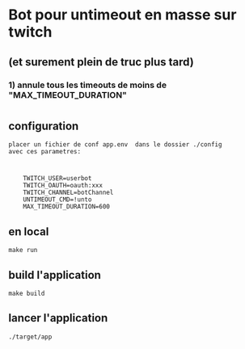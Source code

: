 # Bot  pour untimeout en masse sur twitch
## (et surement plein de truc plus tard)

### 1) annule tous les timeouts  de moins de "MAX_TIMEOUT_DURATION"   

#

## configuration
    placer un fichier de conf app.env  dans le dossier ./config
    avec ces parametres:
#
        TWITCH_USER=userbot
        TWITCH_OAUTH=oauth:xxx
        TWITCH_CHANNEL=botChannel
        UNTIMEOUT_CMD=!unto
        MAX_TIMEOUT_DURATION=600   

##  en local

    make run

##  build l'application

    make build 

##  lancer l'application

    ./target/app

